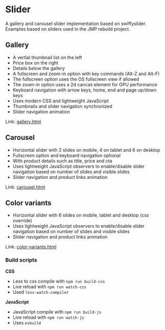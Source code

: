 # Slider

A gallery and carousel slider implementation based on swiffyslider.
Examples based on sliders used in the JMP rebuild project.

## Gallery

* A vertial thumbnail list on the left
* Price box on the right
* Details below the gallery
* A fullscreen and zoom-in option with key commands (Alt-Z and Alt-F)
* The fullscreen option uses the OS fullscreen view if allowed
* The zoom-in option uses a 2d cancas element for GPU performance
* Keyboard navigation with arrow keys, home, end and page up/down keys
* Uses modern CSS and lightweight JavaScript
* Thumbnails and slider navigation synchronized
* Slider navigation animation

Link: [gallery.html](gallery.html)

## Carousel

* Horizontal slider with 2 slides on mobile, 4 on tablet and 6 on desktop
* Fullscreen option and keyboard navigation optional
* With product details such as title, price and cta
* Uses lightweight JavaScript observers to enable/disable slider navigation based on number of slides and visible slides
* Slider navigation and product links animation

Link: [carousel.html](carousel.html)

## Color variants

* Horizontal slider with 6 slides on mobile, tablet and desktop (css override)
* Uses lightweight JavaScript observers to enable/disable slider navigation based on number of slides and visible slides
* Slider navigation and product links animation

Link: [color-variants.html](color-variants.html)

### Build scripts

**CSS**

* Less to css compile with `npm run build-css`
* Live reload with `npm run watch-css`
* Used `less-watch-compiler`

**JavaScript**

* JavaScript compile with `npm run build-js`
* Live reload with `npm run watch-js`
* Uses `esbuild`
